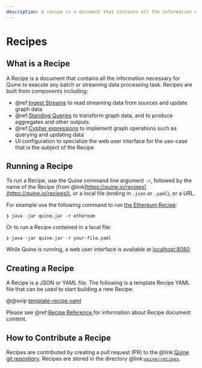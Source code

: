 ```yaml
---
description: A recipe is a document that contains all the information necessary for Quine to execute any streaming task
---
```

# Recipes

## What is a Recipe

A Recipe is a document that contains all the information necessary for Quine to execute any batch or streaming data processing task. Recipes are built from components including:

* @ref:[Ingest Streams](../components/ingest-sources/ingest-sources.md) to read streaming data from sources and update graph data
* @ref:[Standing Queries](../components/standing-query-outputs.md) to transform graph data, and to produce aggregates and other outputs
* @ref:[Cypher expressions](../reference/cypher/cypher-language.md) to implement graph operations such as querying and updating data
* UI configuration to specialize the web user interface for the use-case that is the subject of the Recipe

## Running a Recipe

To run a Recipe, use the Quine command line argument `-r`, followed by the name of the Recipe (from @link[https://quine.io/recipes](https://quine.io/recipes)), or a local file (ending in `.json` or `.yaml`), or a URL. 

For example use the following command to run [the Ethereum Recipe](https://quine.io/recipes/ethereum-tag-propagation):

```shell
❯ java -jar quine.jar -r ethereum
```

Or to run a Recipe contained in a local file:

```shell
❯ java -jar quine.jar -r your-file.yaml
```

While Quine is running, a web user interface is available at [localhost:8080](http://localhost:8080/).

## Creating a Recipe

A Recipe is a JSON or YAML file. The following is a template Recipe YAML file that can be used to start building a new Recipe:

@@snip [template-recipe.yaml]($quine$/recipes/template-recipe.yaml)

Please see @ref:[Recipe Reference ](../reference/recipe-ref-manual.md) for information about Recipe document content.

## How to Contribute a Recipe

Recipes are contributed by creating a pull request (PR) to the @link:[Quine git repository](https://github.com/thatdot/quine). Recipes are stored in the directory @link:[`quine/recipes`](https://github.com/thatdot/quine/tree/main/quine/recipes).
